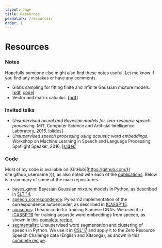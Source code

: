 ```yaml
---
layout: page
title: Resources
permalink: /resources/
order: 1
---
```


# Resources


### Notes

Hopefully someone else might also find these notes useful. Let me know if you find any mistakes or have any comments.

- Gibbs sampling for fitting finite and infinite Gaussian mixture models.
  [[pdf]({{site.url}}/notes/kamper_bayesgmm15.pdf), [code](https://github.com/kamperh/bayes_gmm)]
- Vector and matrix calculus.
  [[pdf]({{site.url}}/notes/kamper_matrixcalculus13.pdf)]


### Invited talks

- *Unsupervised neural and Bayesian models for zero-resource speech processing.* MIT, Computer Science and Artificial Intelligence Laboratory, 2016. [[slides]({{site.url}}/slides/kamper_mit2016_talk.pdf)]
- *Unsupervised speech processing using acoustic word embeddings.* Workshop on Machine Learning in Speech and Language Processing, Spotlight Speaker, 2016. [[slides]({{site.url}}/slides/kamper_mlslp2016_talk.pdf)]


### Code

Most of my code is available on [GitHub](https://github.com/{{ site.github_username }}), as also noted with each of the [publications]({{site.url}}/publications/). Below is a summary of some of the main repositories.

- [bayes_gmm](https://github.com/kamperh/bayes_gmm): Bayesian Gaussian mixture models in Python, as described in [SLT'14]({{site.url}}/papers/kamper+jansen+king+goldwater_slt2014.pdf).
- [speech_correspondence](https://github.com/kamperh/speech_correspondence): Pylearn2 implementation of the correspondence autoencoder, as described in [ICASSP'15]({{site.url}}/papers/kamper+elsner+jansen+goldwater_icassp2015.pdf).
- [couscous](https://github.com/kamperh/couscous):  Theano code for training Siamese CNNs. We used it in [ICASSP'16]({{site.url}}/papers/kamper+wang+livescu_icassp2016.pdf) for training acoustic word embeddings from speech, as shown in this [complete recipe](https://github.com/kamperh/recipe_swbd_wordembeds).
- [segmentalist](https://github.com/kamperh/segmentalist): Unsupervised word segmentation and clustering of speech in Python. We use it in [CSL'17](https://arxiv.org/abs/1606.06950) and apply it to the Zero Resource Speech Challenge data (English and Xitsonga), as shown in this [complete recipe](https://github.com/kamperh/bucktsong_segmentalist).
